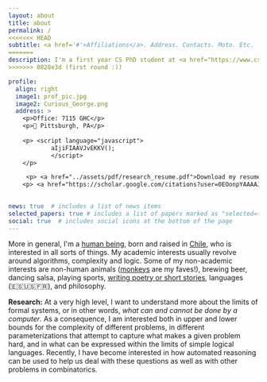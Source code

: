 ```yaml
---
layout: about
title: about
permalink: /
<<<<<<< HEAD
subtitle: <a href='#'>Affiliations</a>. Address. Contacts. Moto. Etc.
=======
description: I'm a first year CS PhD student at <a href="https://www.cs.cmu.edu/">Carnegie Mellon University</a>, where I am co-advised by <a href="http://www.cs.cmu.edu/~anupamg/">Anupam Gupta</a> and <a href="http://www.cs.cmu.edu/~mheule/">Marijn Heule</a>. Before that, I had the fortune of doing my masters under the greats <a href="https://pbarcelo.ing.uc.cl/">Pablo Barceló</a> and <a href="https://users.dcc.uchile.cl/~jperez/">Jorge Pérez</a>, on theoretical aspects of <i>interpretability in Machine Learning</i>. Even before that, I got engineering degrees from <a href="https://www.centralesupelec.fr/"> CentraleSupélec (École Centrale Paris)</a> , and <a href="http://ingenieria.uchile.cl/">University of Chile</a>.
>>>>>>> 0828e3d (first round :))

profile:
  align: right
  image1: prof_pic.jpg
  image2: Curious_George.png
  address: >
    <p>Office: 7115 GHC</p>
    <p>📍 Pittsburgh, PA</p>
   
    <p> <script language="javascript">
            aIjiFIAAVJvEKKV();
            </script> 
    </p>

     <p> <a href="../assets/pdf/research_resume.pdf">Download my resume</a></p>
    <p> <a href="https://scholar.google.com/citations?user=0EOonpYAAAAJ&hl=en&authuser=1">google scholar</a>, <a href="https://dblp.org/pid/242/3007.html">dblp</a></p>
    

news: true  # includes a list of news items
selected_papers: true # includes a list of papers marked as "selected={true}"
social: true  # includes social icons at the bottom of the page
---
```


More in general, I'm a [human being](https://en.wikipedia.org/wiki/Human), born and raised in [Chile](https://en.wikipedia.org/wiki/Chili_pepper), who is interested in all sorts of things. My academic interests usually revolve around algorithms, complexity and logic. Some of my non-academic interests are non-human animals ([monkeys](https://static.independent.co.uk/2021/01/14/11/newFile-9.jpg?width=990&auto=webp&quality=75) are my faves!), brewing beer, dancing salsa, playing sports, [writing poetry or short stories](https://bsub.cl/escritos/), languages (🇪🇸🇺🇸🇫🇷), and philosophy.

**Research:** At a very high level, I want to understand more about the limits of formal systems, or in other words, _what can and cannot be done by a computer_. As a consequence, I am interested both in upper and lower bounds for the complexity of different problems, in different parameterizations that attempt to capture what makes a given problem hard, and in what can be expressed within the limits of simple logical languages. Recently, I have become interested in how automated reasoning can be used to help us deal with these questions as well as with other problems in combinatorics.
